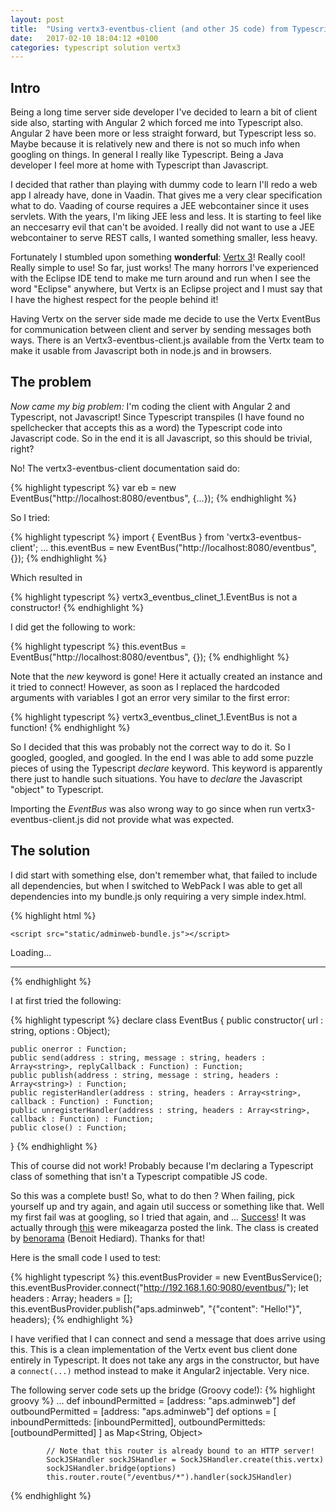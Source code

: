 ```yaml
---
layout: post
title:  "Using vertx3-eventbus-client (and other JS code) from Typescript."
date:   2017-02-10 18:04:12 +0100
categories: typescript solution vertx3
---
```


## Intro

Being a long time server side developer I've decided to learn a bit of client side also, starting with Angular 2 which forced me into Typescript also. Angular 2 have been more or less straight forward, but Typescript less so. Maybe because it is relatively new and there is not so much info when googling on things. In general I really like Typescript. Being a Java developer I feel more at home with Typescript than Javascript. 

I decided that rather than playing with dummy code to learn I'll redo a web app I already have, done in Vaadin. That gives me a very clear specification what to do. Vaading of course requires a JEE webcontainer since it uses servlets. With the years, I'm liking JEE less and less. It is starting to feel like an neccesarry evil that can't be avoided. I really did not want to use a JEE webcontainer to serve REST calls, I wanted something smaller, less heavy. 

Fortunately I stumbled upon something __wonderful__: [Vertx 3](http://vertx.io/)\! Really cool\! Really simple to use! So far, just works! The many horrors I've experienced with the Eclipse IDE tend to make me turn around and run when I see the word "Eclipse" anywhere, but Vertx is an Eclipse project and I must say that I have the highest respect for the people behind it! 

Having Vertx on the server side made me decide to use the Vertx EventBus for communication between client and server by sending messages both ways. There is an Vertx3-eventbus-client.js available from the Vertx team to make it usable from Javascript both in node.js and in browsers.

## The problem

 _Now came my big problem:_ I'm coding the client with Angular 2 and Typescript, not Javascript! Since Typescript transpiles (I have found no spellchecker that accepts this as a word) the Typescript code into Javascript code. So in the end it is all Javascript, so this should be trivial, right?

No! The vertx3-eventbus-client documentation said do: 

{% highlight typescript %}
var eb = new EventBus("http://localhost:8080/eventbus", {...});
{% endhighlight %}

So I tried:

{% highlight typescript %}
import { EventBus } from 'vertx3-eventbus-client';
...
this.eventBus = new EventBus("http://localhost:8080/eventbus", {});
{% endhighlight %}

Which resulted in

{% highlight typescript %}
vertx3_eventbus_clinet_1.EventBus is not a constructor!
{% endhighlight %}

I did get the following to work:

{% highlight typescript %}
this.eventBus = EventBus("http://localhost:8080/eventbus", {});
{% endhighlight %}

Note that the _new_ keyword is gone! Here it actually created an instance and it tried to connect! However, as soon as I replaced the hardcoded arguments with variables I got an error very similar to the first error:

{% highlight typescript %}
vertx3_eventbus_clinet_1.EventBus is not a function!
{% endhighlight %}

So I decided that this was probably not the correct way to do it. So I googled, googled, and googled. In the end I was able to add some puzzle pieces of using the Typescript _declare_ keyword. This keyword is apparently there just to handle such situations. You have to _declare_ the Javascript "object" to Typescript. 

Importing the _EventBus_ was also wrong way to go since when run vertx3-eventbus-client.js did not provide what was expected.  

## The solution

I did start with something else, don't remember what, that failed to include all dependencies, but when I switched to WebPack I was able to get all dependencies into my bundle.js only requiring a very simple index.html.

{% highlight html %}
<!DOCTYPE html>
<html>
<head>
    <title>APS Admin Web</title>
    <meta charset="UTF-8">
    <meta name="viewport" content="width=device-width, initial-scale=1">

    <script src="static/adminweb-bundle.js"></script>

</head>

<body>
<aps-admin-web>Loading...</aps-admin-web>
<hr/>
<!--<router-outlet></router-outlet>-->
</body> 
</html>
{% endhighlight %}

I at first tried the following: 

{% highlight typescript %}
declare class EventBus {
    public constructor( url : string, options : Object);

    public onerror : Function;
    public send(address : string, message : string, headers : Array<string>, replyCallback : Function) : Function;
    public publish(address : string, message : string, headers : Array<string>) : Function;
    public registerHandler(address : string, headers : Array<string>, callback : Function) : Function;
    public unregisterHandler(address : string, headers : Array<string>, callback : Function) : Function;
    public close() : Function;
}
{% endhighlight %} 

This of course did not work! Probably because I'm declaring a Typescript class of something that isn't a Typescript compatible JS code.

So this was a complete bust! So, what to do then ? When failing, pick yourself up and try again, and again util success or something like that. Well my first fail was at googling, so I tried that again, and ... [Success](https://gist.github.com/benorama/93373c3c1c3574732d6cc1b4754aab9f)! It was actually through [this](https://github.com/vert-x3/vertx-stack/issues/61#issuecomment-295259388) were mikeagarza posted the link. The class is created by [benorama](https://gist.github.com/benorama) (Benoit Hediard). Thanks for that!

Here is the small code I used to test:

{% highlight typescript %}
        this.eventBusProvider = new EventBusService();
        this.eventBusProvider.connect("http://192.168.1.60:9080/eventbus/");
        let headers : Array<string>;
        headers = [];
        this.eventBusProvider.publish("aps.adminweb", "{\"content\": \"Hello!\"}", headers);
{% endhighlight %}

I have verified that I can connect and send a message that does arrive using this. This is a clean implementation of the Vertx event bus client done entirely in Typescript. It does not take any args in the constructor, but have a `connect(...)` method instead to make it Angular2 injectable. Very nice.

The following server code sets up the bridge (Groovy code!):
{% highlight groovy %}
            ...
            def inboundPermitted = [address: "aps.adminweb"]
            def outboundPermitted = [address: "aps.adminweb"]
            def options = [
                    inboundPermitteds: [inboundPermitted],
                    outboundPermitteds: [outboundPermitted]
            ] as Map<String, Object>

            // Note that this router is already bound to an HTTP server!
            SockJSHandler sockJSHandler = SockJSHandler.create(this.vertx)
            sockJSHandler.bridge(options) 
            this.router.route("/eventbus/*").handler(sockJSHandler)
    
{% endhighlight %}

 


